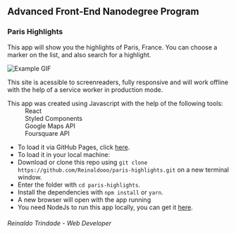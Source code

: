 ## Advanced Front-End Nanodegree Program
### Paris Highlights

This app will show you the highlights of Paris, France. You can choose a marker on the list, and also search for a highlight.

![Example GIF](/src/Example.gif)
<dd> </dd>
This site is acessible to screenreaders, fully responsive and will work offline with the help of a service worker in production mode.
<dd> </dd>
<dl>
  <dt>This app was created using Javascript with the help of the following tools:</dt>
  <dd> </dd>
  <dd>React</dd>
  <dd>Styled Components</dd>
  <dd>Google Maps API</dd>
  <dd>Foursquare API</dd>
</dl>

* To load it via GitHub Pages, click [here](https://reinaldooo.github.io/paris-highlights/).
* To load it in your local machine:
* Download or clone this repo using `git clone https://github.com/Reinaldooo/paris-highlights.git` on a new terminal window.
* Enter the folder with `cd paris-highlights`.
* Install the dependencies with `npm install` or `yarn`.
* A new browser will open with the app running
* You need NodeJs to run this app locally, you can get it [here](https://nodejs.org/).

###### Reinaldo Trindade - Web Developer